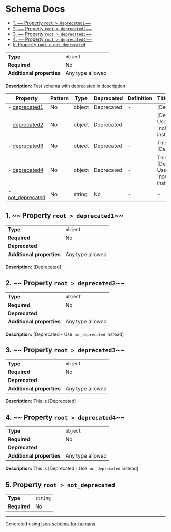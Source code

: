 # Schema Docs

- [1. ~~ Property `root > deprecated1`~~](#deprecated1)
- [2. ~~ Property `root > deprecated2`~~](#deprecated2)
- [3. ~~ Property `root > deprecated3`~~](#deprecated3)
- [4. ~~ Property `root > deprecated4`~~](#deprecated4)
- [5. Property `root > not_deprecated`](#not_deprecated)

|                           |                  |
| ------------------------- | ---------------- |
| **Type**                  | `object`         |
| **Required**              | No               |
| **Additional properties** | Any type allowed |

**Description:** Test schema with deprecated in description

| Property                             | Pattern | Type   | Deprecated | Definition | Title/Description                                     |
| ------------------------------------ | ------- | ------ | ---------- | ---------- | ----------------------------------------------------- |
| - [deprecated1](#deprecated1 )       | No      | object | Deprecated | -          | [Deprecated]                                          |
| - [deprecated2](#deprecated2 )       | No      | object | Deprecated | -          | [Deprecated - Use \`not_deprecated\` instead]         |
| - [deprecated3](#deprecated3 )       | No      | object | Deprecated | -          | This is [Deprecated]                                  |
| - [deprecated4](#deprecated4 )       | No      | object | Deprecated | -          | This is [Deprecated - Use \`not_deprecated\` instead] |
| - [not_deprecated](#not_deprecated ) | No      | string | No         | -          | -                                                     |

## <a name="deprecated1"></a>1. ~~ Property `root > deprecated1`~~

|                           |                  |
| ------------------------- | ---------------- |
| **Type**                  | `object`         |
| **Required**              | No               |
| **Deprecated**            |
| **Additional properties** | Any type allowed |

**Description:** [Deprecated]

## <a name="deprecated2"></a>2. ~~ Property `root > deprecated2`~~

|                           |                  |
| ------------------------- | ---------------- |
| **Type**                  | `object`         |
| **Required**              | No               |
| **Deprecated**            |
| **Additional properties** | Any type allowed |

**Description:** [Deprecated - Use `not_deprecated` instead]

## <a name="deprecated3"></a>3. ~~ Property `root > deprecated3`~~

|                           |                  |
| ------------------------- | ---------------- |
| **Type**                  | `object`         |
| **Required**              | No               |
| **Deprecated**            |
| **Additional properties** | Any type allowed |

**Description:** This is [Deprecated]

## <a name="deprecated4"></a>4. ~~ Property `root > deprecated4`~~

|                           |                  |
| ------------------------- | ---------------- |
| **Type**                  | `object`         |
| **Required**              | No               |
| **Deprecated**            |
| **Additional properties** | Any type allowed |

**Description:** This is [Deprecated - Use `not_deprecated` instead]

## <a name="not_deprecated"></a>5. Property `root > not_deprecated`

|              |          |
| ------------ | -------- |
| **Type**     | `string` |
| **Required** | No       |

----------------------------------------------------------------------------------------------------------------------------
Generated using [json-schema-for-humans](https://github.com/coveooss/json-schema-for-humans)
